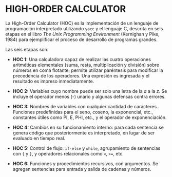 # HIGH-ORDER CALCULATOR
La High-Order Calculator (HOC) es la implementación de un lenguaje de programación interpretado utilizando ```yacc``` y el lenguaje C, descrita en seis etapas en el libro *The Unix Programming Environment* (Kernighan y Pike, 1984) para ejemplificar el proceso de desarrollo de programas grandes.

Las seis etapas son:

- **HOC 1:**
    Una calculadora capaz de realizar las cuatro operaciones aritméticas elementales (suma, resta, multiplicación y división) sobre números en coma flotante; permite utilizar paréntesis para modificar la precedencia de los operadores. Una expresión es ingresada y el resultado es impreso inmediatamente.

- **HOC 2:**
    Variables cuyo nombre puede ser solo una letra de la *a* a la *z*. Se incluye el operador menos (-) unario y algunas defensas contra errores.

- **HOC 3:**
    Nombres de variables con cualquier cantidad de caracteres. Funciones predefinidas para el seno, coseno, la exponencial, etc., constantes útiles como PI, E, PHI, etc., y el operador de exponenciación.

- **HOC 4:**
    Cambios en su funcionamiento interno: para cada sentencia se genera código que posteriormente es interpretado, en lugar de ser evaluado en tiempo real.

- **HOC 5:**
    Control de flujo: ```if-else``` y ```while```, agrupamiento de sentencias con ```{``` y ```}```, y operadores relacionales como ```<```, ```>=```, etc.

- **HOC 6:**
    Funciones y procedimientos recursivos, con argumentos. Se agregan sentencias para entrada y salida de cadenas y números. 